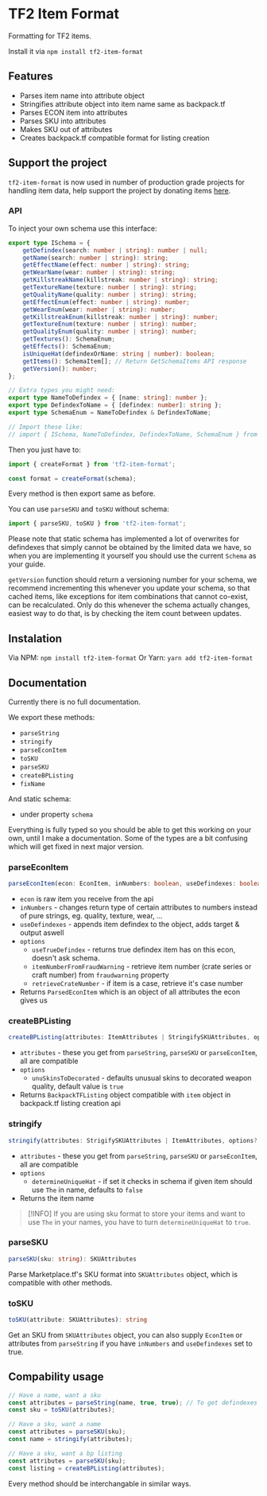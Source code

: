 # TF2 Item Format

Formatting for TF2 items.

Install it via `npm install tf2-item-format`

## Features

- Parses item name into attribute object
- Stringifies attribute object into item name same as backpack.tf
- Parses ECON item into attributes
- Parses SKU into attributes
- Makes SKU out of attributes
- Creates backpack.tf compatible format for listing creation

## Support the project

`tf2-item-format` is now used in number of production grade projects for handling item data,
help support the project by donating items [here](https://steamcommunity.com/tradeoffer/new/?partner=162338347&token=Od7J3LIh).

### API

To inject your own schema use this interface:

```ts
export type ISchema = {
	getDefindex(search: number | string): number | null;
	getName(search: number | string): string;
	getEffectName(effect: number | string): string;
	getWearName(wear: number | string): string;
	getKillstreakName(killstreak: number | string): string;
	getTextureName(texture: number | string): string;
	getQualityName(quality: number | string): string;
	getEffectEnum(effect: number | string): number;
	getWearEnum(wear: number | string): number;
	getKillstreakEnum(killstreak: number | string): number;
	getTextureEnum(texture: number | string): number;
	getQualityEnum(quality: number | string): number;
	getTextures(): SchemaEnum;
	getEffects(): SchemaEnum;
	isUniqueHat(defindexOrName: string | number): boolean;
	getItems(): SchemaItem[]; // Return GetSchemaItems API response
	getVersion(): number;
};

// Extra types you might need:
export type NameToDefindex = { [name: string]: number };
export type DefindexToName = { [defindex: number]: string };
export type SchemaEnum = NameToDefindex & DefindexToName;

// Import these like:
// import { ISchema, NameToDefindex, DefindexToName, SchemaEnum } from 'tf2-item-format'
```

Then you just have to:

```ts
import { createFormat } from 'tf2-item-format';

const format = createFormat(schema);
```

Every method is then export same as before.

You can use `parseSKU` and `toSKU` without schema:

```ts
import { parseSKU, toSKU } from 'tf2-item-format';
```

Please note that static schema has implemented a lot of overwrites for defindexes that simply cannot be obtained by the limited data we have, so when you are implementing it yourself you should use the current `Schema` as your guide.

`getVersion` function should return a versioning number for your schema, we recommend incrementing
this whenever you update your schema, so that cached items, like exceptions for item combinations
that cannot co-exist, can be recalculated. Only do this whenever the schema actually changes,
easiest way to do that, is by checking the item count between updates.

## Instalation

Via NPM: `npm install tf2-item-format`
Or Yarn: `yarn add tf2-item-format`

## Documentation

Currently there is no full documentation.

We export these methods:

- `parseString`
- `stringify`
- `parseEconItem`
- `toSKU`
- `parseSKU`
- `createBPListing`
- `fixName`

And static schema:

- under property `schema`

Everything is fully typed so you should be able to get this working on your own, until I make a documentation.
Some of the types are a bit confusing which will get fixed in next major version.

### parseEconItem

```ts
parseEconItem(econ: EconItem, inNumbers: boolean, useDefindexes: boolean, options?: { useTrueDefindex: boolean }): ParsedEconItem;
```

- `econ` is raw item you receive from the api
- `inNumbers` - changes return type of certain attributes to numbers instead of pure strings, eg. quality, texture, wear, ...
- `useDefindexes` - appends item defindex to the object, adds target & output aswell
- `options`
    - `useTrueDefindex` - returns true defindex item has on this econ, doesn't ask schema.
    - `itemNumberFromFraudWarning` - retrieve item number (crate series or craft number) from `fraudwarning` property
    - `retrieveCrateNumber` - if item is a case, retrieve it's case number
- Returns `ParsedEconItem` which is an object of all attributes the econ gives us

### createBPListing

```ts
createBPListing(attributes: ItemAttributes | StringifySKUAttributes, options?: CreateBPListingOptions): BackpackTFListing
```

- `attributes` - these you get from `parseString`, `parseSKU` or `parseEconItem`, all are compatible
- `options`
    - `unuSkinsToDecorated` - defaults unusual skins to decorated weapon quality, default value is `true`
- Returns `BackpackTFListing` object compatible with `item` object in backpack.tf listing creation api

### stringify

```ts
stringify(attributes: StrigifySKUAttributes | ItemAttributes, options?: StringifyOptions): string
```

- `attributes` - these you get from `parseString`, `parseSKU` or `parseEconItem`, all are compatible
- `options`
    - `determineUniqueHat` - if set it checks in schema if given item should use `The` in name, defaults to `false`
- Returns the item name

> [!INFO] 
> If you are using sku format to store your items and want to use `The` in your names, you have to turn `determineUniqueHat` to `true`.

### parseSKU
```ts
parseSKU(sku: string): SKUAttributes
```

Parse Marketplace.tf's SKU format into `SKUAttributes` object, which is compatible with other methods.

### toSKU
```ts
toSKU(attribute: SKUAttributes): string
```

Get an SKU from `SKUAttributes` object, you can also supply `EconItem` or attributes from `parseString` if you have `inNumbers` and `useDefindexes` set to true.

## Compability usage

```ts
// Have a name, want a sku
const attributes = parseString(name, true, true); // To get defindexes and enums
const sku = toSKU(attributes);

// Have a sku, want a name
const attributes = parseSKU(sku);
const name = stringify(attributes);

// Have a sku, want a bp listing
const attributes = parseSKU(sku);
const listing = createBPListing(attributes);
```

Every method should be interchangable in similar ways.
